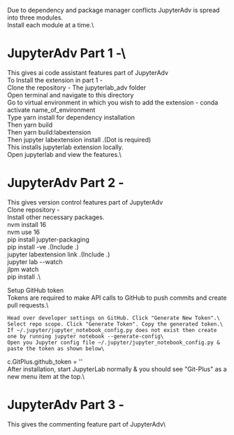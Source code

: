 Due to dependency and package manager conflicts JupyterAdv is spread into three modules.\
Install each module at a time.\
# JupyterAdv Part 1 -\
 This gives ai code assistant features part of JupyterAdv\
 To Install the extension in part 1 -\
 Clone the repository - The jupyterlab_adv folder\
 Open terminal and navigate to this directory\
 Go to virtual environment in which you wish to add the extension - conda activate name_of_environment\
 Type yarn install for dependency installation\
 Then yarn build\
 Then yarn build:labextension\
 Then jupyter labextension install .(Dot is required)\
 This installs jupyterlab extension locally.\
 Open jupyterlab and view the features.\

# JupyterAdv Part 2 -
 This gives version control features part of JupyterAdv\
 Clone repository - \
 Install other necessary packages.\
 nvm install 16\
 nvm use 16\
 pip install jupyter-packaging\
 pip install -ve .(Include .)\
 jupyter labextension link .(Include .)\
 jupyter lab --watch\
 jlpm watch\
 pip install .\
 
 Setup GitHub token\
 Tokens are required to make API calls to GitHub to push commits and create pull requests.\

    Head over developer settings on GitHub. Click "Generate New Token".\
    Select repo scope. Click "Generate Token". Copy the generated token.\
    If ~/.jupyter/jupyter_notebook_config.py does not exist then create one by running jupyter notebook --generate-config\
    Open you Jupyter config file ~/.jupyter/jupyter_notebook_config.py & paste the token as shown below\

c.GitPlus.github_token = '<your-github-access-token>'\
After installation, start JupyterLab normally & you should see "Git-Plus" as a new menu item at the top.\

# JupyterAdv Part 3 -
 This gives the commenting feature part of JupyterAdv\

